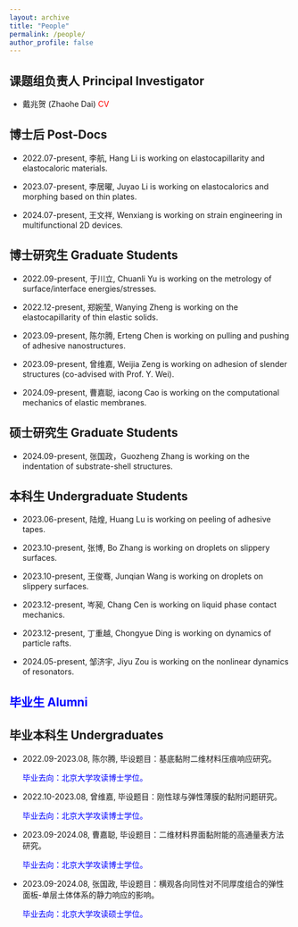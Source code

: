 ```yaml
---
layout: archive
title: "People"
permalink: /people/
author_profile: false
---
```


## 课题组负责人   Principal Investigator
  
* 戴兆贺 (Zhaohe Dai) <a href="http://zhaohedai.github.io/files/CV2024.pdf" style="text-decoration:none;color:red;"> CV</a>


## 博士后 Post-Docs   

* 2022.07-present, 李航, Hang Li is working on elastocapillarity and elastocaloric materials.

* 2023.07-present, 李居曜, Juyao Li is working on elastocalorics and morphing based on thin plates.

* 2024.07-present, 王文祥, Wenxiang is working on strain engineering in multifunctional 2D devices.


## 博士研究生 Graduate Students

* 2022.09-present, 于川立, Chuanli Yu is working on the metrology of surface/interface energies/stresses.

* 2022.12-present, 郑婉莹, Wanying Zheng is working on the elastocapillarity of thin elastic solids.

* 2023.09-present, 陈尔腾, Erteng Chen is working on pulling and pushing of adhesive nanostructures.

* 2023.09-present, 曾维嘉, Weijia Zeng is working on adhesion of slender structures (co-advised with Prof. Y. Wei).

* 2024.09-present, 曹嘉聪, iacong Cao is working on the computational mechanics of elastic membranes.


## 硕士研究生 Graduate Students

* 2024.09-present, 张国政，Guozheng Zhang is working on the indentation of substrate-shell structures.


## 本科生 Undergraduate Students

 * 2023.06-present, 陆煌, Huang Lu is working on peeling of adhesive tapes.

 * 2023.10-present, 张博, Bo Zhang is working on droplets on slippery surfaces.

 * 2023.10-present, 王俊骞, Junqian Wang is working on droplets on slippery surfaces.

 * 2023.12-present, 岑昶, Chang Cen is working on liquid phase contact mechanics.

 * 2023.12-present, 丁重越, Chongyue Ding is working on dynamics of particle rafts.

 * 2024.05-present, 邹济宇, Jiyu Zou is working on the nonlinear dynamics of resonators.



## <p style="color:blue;"> 毕业生 Alumni </p>

## 毕业本科生 Undergraduates

* 2022.09-2023.08, 陈尔腾, 毕设题目：基底黏附二维材料压痕响应研究。<p style="color:blue;"> 毕业去向：北京大学攻读博士学位。</p>

* 2022.10-2023.08, 曾维嘉, 毕设题目：刚性球与弹性薄膜的黏附问题研究。<p style="color:blue;"> 毕业去向：北京大学攻读博士学位。</p>

* 2023.09-2024.08, 曹嘉聪, 毕设题目：二维材料界面黏附能的高通量表方法研究。<p style="color:blue;"> 毕业去向：北京大学攻读博士学位。</p>

* 2023.09-2024.08, 张国政, 毕设题目：横观各向同性对不同厚度组合的弹性面板-单层土体体系的静力响应的影响。<p style="color:blue;"> 毕业去向：北京大学攻读硕士学位。</p>